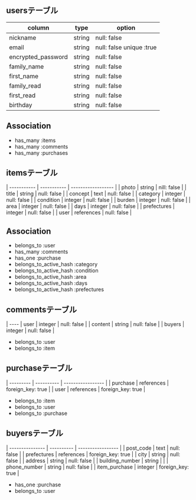 ## usersテーブル
| column             | type     | option                   |
| ------------------ | -------- | ------------------------ |
| nickname           | string   | null: false              |
| email              | string   | null: false unique :true |
| encrypted_password | string   | null: false              |
| family_name        | string   | null: false              |
| first_name         | string   | null: false              |
| family_read        | string   | null: false              |
| first_read         | string   | null: false              |
| birthday           | string   | null: false              |

## Association
* has_many :items
* has_many :comments
* has_many :purchases

## itemsテーブル
| ----------- | ----------- | ------------------ |
| photo       |  string     | nill: false        |
| title       |  string     | null: false        |
| concept     |  text       | null: false        |
| category    |  integer    | null: false        |
| condition   |  integer    | null: false        |
| burden      |  integer    | null: false        |
| area        |  integer    | null: false        |
| days        |  integer    | null: false        |
| prefectures |  integer    | null: false        |
| user        |  references | null: false        |

## Association
* belongs_to :user
* has_many :comments
* has_one :purchase
* belongs_to_active_hash :category
* belongs_to_active_hash :condition
* belongs_to_active_hash :area
* belongs_to_active_hash :days
* belongs_to_active_hash :prefectures


## commentsテーブル
| ----
| user    | integer | null: false |
| content | string  | null: false |
| buyers  | integer | null: false |

* belongs_to :user
* belongs_to :item

## purchaseテーブル
| --------- | ---------- | ----------------- |
| purchase  | references | foreign_key: true |
| user      | references | foreign_key: true |

* belongs_to :item
* belongs_to :user
* belongs_to :purchase

## buyersテーブル
| --------------- | ---------- | ----------------- |
| post_code       | text       | null: false       |
| prefectures     | references | foreign_key: true |
| city            | string     | null: false       |
| address         | string     | null: false       |
| building_number | string     |                   |
| phone_number    | string     | null: false       |
| item_purchase   | integer    | foreign_key: true |

* has_one :purchase
* belongs_to :user